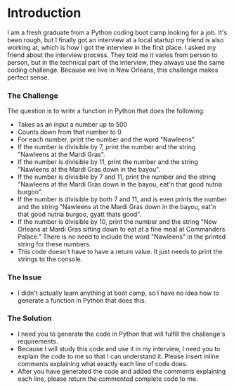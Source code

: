 # Introduction

I am a fresh graduate from a Python coding boot camp looking for a job. It's been rough, but I finally got an interview at a local startup my friend is also working at, which is how I got the interview in the first place. I asked my friend about the interview process. They told me it varies from person to person, but in the technical part of the interview, they always use the same coding challenge. Because we live in New Orleans, this challenge makes perfect sense.

### The Challenge

The question is to write a function in Python that does the following:

* Takes as an input a number up to 500
* Counts down from that number to 0
* For each number, print the number and the word "Nawleens".
* If the number is divisible by 7, print the number and the string "Nawleens at the Mardi Gras".
* If the number is divisible by 11, print the number and the string "Nawleens at the Mardi Gras down in the bayou".
* If the number is divisible by 7 and 11, print the number and the string "Nawleens at the Mardi Gras down in the bayou, eat'n that good nutria burgoo".
* If the number is divisible by both 7 and 11, and is even prints the number and the string "Nawleens at the Mardi Gras down in the bayou, eat'n that good nutria burgoo, gyatt thats good".
* If the number is divisible by 10, print the number and the string "New Orleans at Mardi Gras sitting down to eat at a fine meal at Commanders Palace." There is no need to include the word "Nawleens" in the printed string for these numbers.
* This code doesn't have to have a return value. It just needs to print the strings to the console.

### The Issue

* I didn't actually learn anything at boot camp, so I have no idea how to generate a function in Python that does this.

### The Solution

* I need you to generate the code in Python that will fulfill the challenge's requirements.
* Because I will study this code and use it in my interview, I need you to explain the code to me so that I can understand it. Please insert inline comments explaining what exactly each line of code does.
* After you have generated the code and added the comments explaining each line, please return the commented complete code to me.
